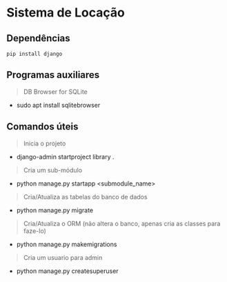# Sistema de Locação


## Dependências

```
pip install django
```

## Programas auxiliares

> DB Browser for SQLite
- sudo apt install sqlitebrowser


## Comandos úteis

> Inicia o projeto
- django-admin startproject library .

> Cria um sub-módulo
- python manage.py startapp <submodule_name>

> Cria/Atualiza as tabelas do banco de dados
- python manage.py migrate

> Cria/Atualiza o ORM (não altera o banco, apenas cria as classes para faze-lo)
- python manage.py makemigrations

> Cria um usuario para admin
- python manage.py createsuperuser